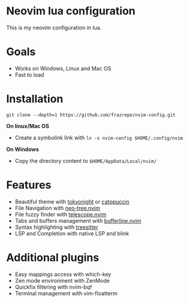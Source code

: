 # Neovim lua configuration
This is my neovim configuration in lua.

# Goals
* Works on Windows, Linux and Mac OS
* Fast to load

# Installation
```
git clone --depth=1 https://github.com/frazrepo/nvim-config.git
```

**On linux/Mac OS**
* Create a symbolink link with `ln -s nvim-config $HOME/.config/nvim`


**On Windows**
* Copy the directory content to `$HOME/AppData/Local/nvim/`

# Features
* Beautiful theme with [tokyonight](https://github.com/folke/tokyonight.nvim) or [catppuccin](https://github.com/catppuccin/nvim)
* File Navigation with [neo-tree.nvim](https://github.com/nvim-neo-tree/neo-tree.nvim)
* File fuzzy finder with [telescope.nvim](https://github.com/nvim-telescope/telescope.nvim)
* Tabs and buffers management with [bufferline.nvim](https://github.com/akinsho/bufferline.nvim)
* Syntax highlighting with [treesitter](https://github.com/nvim-treesitter/nvim-treesitter)
* LSP and Completion with native LSP and blink

# Additional plugins
* Easy mappings access with which-key
* Zen mode environment with ZenMode
* Quickfix filtering with nvim-bqf
* Terminal management with vim-floatterm
